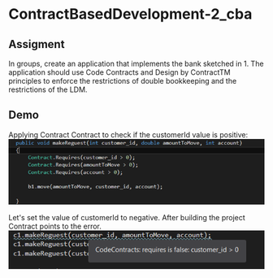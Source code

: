 # ContractBasedDevelopment-2_cba

## Assigment
In groups, create an application that implements the bank sketched in 1. The
application should use Code Contracts and Design by ContractTM principles
to enforce the restrictions of double bookkeeping and the restrictions of the
LDM.

## Demo

Applying Contract Contract to check if the customerId value is positive:
![](https://github.com/ToPeter/ContractBasedDevelopment-2_cba/blob/master/pic/Screenshot_2.png "Solution")

Let's set the value of customerId to negative.
After building the project Contract points to the error.
![](https://github.com/ToPeter/ContractBasedDevelopment-2_cba/blob/master/pic/Screenshot_1.png "Problem")



